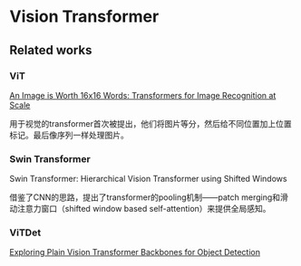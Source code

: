 # Vision Transformer

## Related works

### ViT

[An Image is Worth 16x16 Words: Transformers for Image Recognition at Scale](https://openreview.net/forum?id=YicbFdNTTy)

用于视觉的transformer首次被提出，他们将图片等分，然后给不同位置加上位置标记。最后像序列一样处理图片。

### Swin Transformer

Swin Transformer: Hierarchical Vision Transformer using Shifted Windows

借鉴了CNN的思路，提出了transformer的pooling机制——patch merging和滑动注意力窗口（shifted window based self-attention）来提供全局感知。

### ViTDet

[Exploring Plain Vision Transformer Backbones for Object Detection](https://dl.acm.org/doi/abs/10.1007/978-3-031-20077-9_17)














